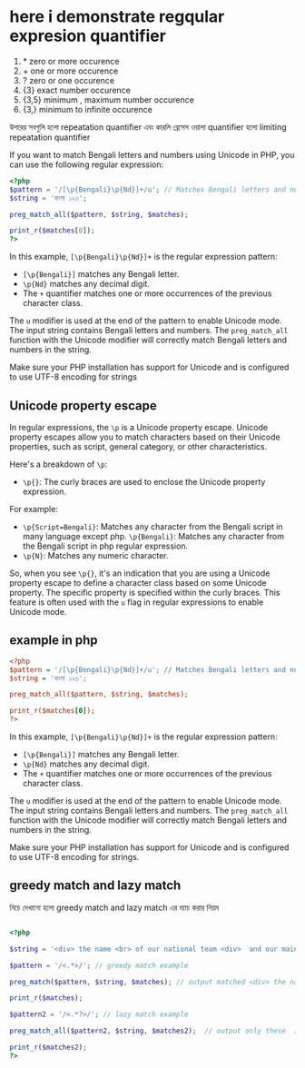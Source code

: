 # here i demonstrate regqular expresion quantifier

1. \* zero or more occurence
2. \+ one or more occurence
3. ? zero or one occurence
4. {3} exact number occurence
5. {3,5} minimum , maximum number occurence
6. {3,} minimum to infinite occurence

উপরের সবগুলি হলো repeatation quantifier   এবং কারলি ব্রেসেস ওয়ালা quantifier  হলো limiting repeatation quantifier

If you want to match Bengali letters and numbers using Unicode in PHP, you can use the following regular expression:

```php
<?php
$pattern = '/[\p{Bengali}\p{Nd}]+/u'; // Matches Bengali letters and numbers
$string = 'বাংলা ১২৩';

preg_match_all($pattern, $string, $matches);

print_r($matches[0]);
?>
```

In this example, `[\p{Bengali}\p{Nd}]+` is the regular expression pattern:

- `[\p{Bengali}]` matches any Bengali letter.
- `\p{Nd}` matches any decimal digit.
- The `+` quantifier matches one or more occurrences of the previous character class.

The `u` modifier is used at the end of the pattern to enable Unicode mode. The input string contains Bengali letters and numbers. The `preg_match_all` function with the Unicode modifier will correctly match Bengali letters and numbers in the string.

Make sure your PHP installation has support for Unicode and is configured to use UTF-8 encoding for strings

## Unicode property escape

In regular expressions, the `\p` is a Unicode property escape. Unicode property escapes allow you to match characters based on their Unicode properties, such as script, general category, or other characteristics.

Here's a breakdown of `\p`:

- `\p{}`: The curly braces are used to enclose the Unicode property expression.

For example:

- `\p{Script=Bengali}`: Matches any character from the Bengali script in many language except php.
`\p{Bengali}`: Matches any character from the Bengali script in  php regular expression.
- `\p{N}`: Matches any numeric character.

So, when you see `\p{}`, it's an indication that you are using a Unicode property escape to define a character class based on some Unicode property. The specific property is specified within the curly braces. This feature is often used with the `u` flag in regular expressions to enable Unicode mode.

## example in php

```ini
<?php
$pattern = '/[\p{Bengali}\p{Nd}]+/u'; // Matches Bengali letters and numbers
$string = 'বাংলা ১২৩';

preg_match_all($pattern, $string, $matches);

print_r($matches[0]);
?>
```

In this example, `[\p{Bengali}\p{Nd}]+` is the regular expression pattern:

- `[\p{Bengali}]` matches any Bengali letter.
- `\p{Nd}` matches any decimal digit.
- The `+` quantifier matches one or more occurrences of the previous character class.

The `u` modifier is used at the end of the pattern to enable Unicode mode. The input string contains Bengali letters and numbers. The `preg_match_all` function with the Unicode modifier will correctly match Bengali letters and numbers in the string.

Make sure your PHP installation has support for Unicode and is configured to use UTF-8 encoding for strings.

## greedy match and lazy match

নিচে দেখানো হলো greedy match and lazy match এর ম্যাচ করার নিয়ম

```php

<?php

$string = '<div> the name <br> of our national team <div>  and our main <h>';

$pattern = '/<.*>/'; // greedy match example

preg_match($pattern, $string, $matches); // output matched <div> the name <br> of our national team <div>  and our main <h>

print_r($matches);

$pattern2 = '/<.*?>/'; // lazy match example

preg_match_all($pattern2, $string, $matches2);  // output only these  [0] => <div> [1] => <br> [2] => <div> [3] => <h>

print_r($matches2);
?>
```
